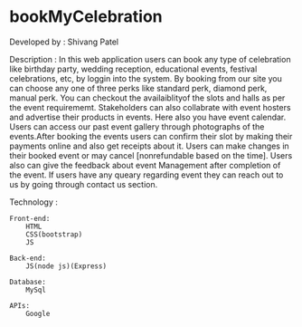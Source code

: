 # bookMyCelebration
Developed by : 
       Shivang Patel

Description : 
	In this web application users can book any type of celebration like birthday party, wedding reception, educational events, festival celebrations, etc, by loggin into the system. By booking from our site you can choose any one of three perks like standard perk, diamond perk, manual perk. You can checkout the availaiblityof the slots and halls as per the event requirememt. Stakeholders can also collabrate with event hosters and advertise their products in events. Here also you have event calendar. Users can access our past event gallery through photographs of the events.After booking the events users can confirm their slot by making their payments online and also get receipts about it. Users can make changes in their booked event or may cancel [nonrefundable based on the time]. Users also can give the feedback about event Management after completion of the event. If users have any queary regarding event they can reach out to us by going through contact us section.

Technology : 

	Front-end:
		HTML
		CSS(bootstrap)
		JS
	
	Back-end:
		JS(node js)(Express)

	Database:
		MySql

	APIs:
		Google 
